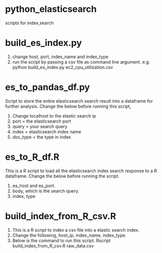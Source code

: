 # python_elasticsearch
scripts for index,search 

# build_es_index.py
1. change host, port, index_name and index_type
2. run the script by passing a csv file as command line argument.
e.g. python build_es_index.py ec2_cpu_utilization.csv

# es_to_pandas_df.py
Script to store the entire elasticsearch search result into a dataframe for further analysis.
Change the below before running this script,
1. Change localhost to the elastic search ip
2. port = the elasticsearch port
3. query = your search query
4. index = elasticsearch index name
5. doc_type = the type in index

# es_to_R_df.R
This is a R script to load all the elasticsearch index search response to a R dataframe.
Change the below before running the script.
1. es_host and es_port.
2. body, which is the search query.
3. index, type

# build_index_from_R_csv.R
1. This is a R script to index a csv file into a elastic search index.
2. Change the following,
host_ip, index_name, index_type.
3. Below is the command to run this script.
Rscript build_index_from_R_csv.R raw_data.csv
